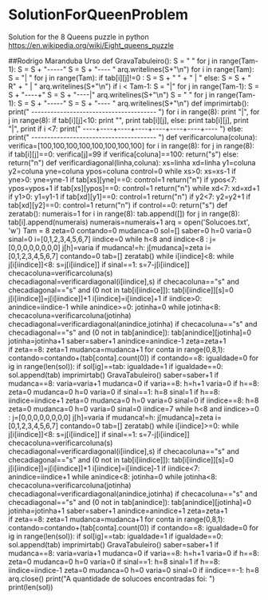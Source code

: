 # SolutionForQueenProblem
Solution for the 8 Queens puzzle in python https://en.wikipedia.org/wiki/Eight_queens_puzzle

##Rodrigo Maranduba Urso
def GravaTabuleiro():
    S = " "
    for j in range(Tam-1):
        S = S + "-----"
    S = S + "---- "
    arq.writelines(S+"\n")
    for i in range(Tam):
        S = "| "
        for j in range(Tam):
            if tab[i][j]!=0 :
                S = S + "  " + " | "
            else:
                S = S + " R" + " | "
        arq.writelines(S+"\n")
        if i < Tam-1:
            S = "|"
            for j in range(Tam-1):
                S = S + "----+"
            S = S + "----|"
            arq.writelines(S+"\n")
    S = " "
    for j in range(Tam-1):
        S = S + "-----"
    S = S + "---- "
    arq.writelines(S+"\n") 
def imprimirtab():
    print(" --------------------------------------- ")
    for i in range(8):
        print "|",
        for j in range(8):
            if tab[i][j]<10:
                print "",
                print tab[i][j],
            else:
                print tab[i][j],
            print "|",
        print
        if i <7:
            print(" ----+----+----+----+----+----+----+---- ")
        else:
            print(" --------------------------------------- ")
def verificarcoluna(coluna):
    verifica=[100,100,100,100,100,100,100,100]
    for i in range(8):
        for j in range(8):
            if tab[i][j]==0:
                verifica[j]=99
    if verifica[coluna]==100:
        return("s")
    else:
        return("n")
def verificardiagonal(linha,coluna):
    xs=linha
    xd=linha
    y1=coluna
    y2=coluna
    yne=coluna
    ypos=coluna
    control=0
    while xs>0:
        xs=xs-1
        if yne>0:
            yne=yne-1
            if tab[xs][yne]==0:
                control=1
                return("n")
        if ypos<7:
            ypos=ypos+1
            if tab[xs][ypos]==0:
                control=1
                return("n")
    while xd<7:
        xd=xd+1
        if y1>0:
            y1=y1-1
            if tab[xd][y1]==0:
                control=1
                return("n")
        if y2<7:
            y2=y2+1
            if tab[xd][y2]==0:
                control=1
                return("n")
    if control==0:
        return("s")
def zeratab():
    numerais=1
    for i in range(8):
        tab.append([])
        for j in range(8):
            tab[i].append(numerais)
            numerais=numerais+1
arq = open('Solucoes.txt', 'w')
Tam = 8
zeta=0
contando=0
mudanca=0
sol=[]
saber=0
h=0
varia=0
sinal=0
i=[0,1,2,3,4,5,6,7]
iindice=0
while h<8 and iindice<8 :
    j=[0,0,0,0,0,0,0,0]
    j[h]=varia
    if mudanca!=h:
        j[mudanca]=zeta
    i=[0,1,2,3,4,5,6,7]
    contando=0
    tab=[]
    zeratab()
    while i[iindice]<8:
        while j[i[iindice]]<8:
            s=j[i[iindice]]
            if sinal==1:
                s=7-j[i[iindice]]
            checacoluna=verificarcoluna(s)
            checadiagonal=verificardiagonal(i[iindice],s)
            if checacoluna=="s" and checadiagonal=="s" and (0 not in tab[i[iindice]]):
                tab[i[iindice]][s]=0
            j[i[iindice]]=j[i[iindice]]+1
        i[iindice]=i[iindice]+1
    if iindice>0:
        anindice=iindice-1
        while anindice>=0:
            jotinha=0
            while jotinha<8:
                checacoluna=verificarcoluna(jotinha)
                checadiagonal=verificardiagonal(anindice,jotinha)
                if checacoluna=="s" and checadiagonal=="s" and (0 not in tab[anindice]):
                    tab[anindice][jotinha]=0
                jotinha=jotinha+1
                saber=saber+1
            anindice=anindice-1
    zeta=zeta+1       
    if zeta==8:
        zeta=1
        mudanca=mudanca+1
    for conta in range(0,8,1):
        contando=contando+(tab[conta].count(0))
    if contando==8:
        igualdade=0
        for ig in range(len(sol)):
            if sol[ig]==tab:
                igualdade=1
        if igualdade==0:
            sol.append(tab)
            imprimirtab()
            GravaTabuleiro()
    saber=saber+1
    if mudanca==8:
        varia=varia+1
        mudanca=0
        if varia==8:
            h=h+1
            varia=0
    if h==8:
        zeta=0
        mudanca=0
        h=0
        varia=0
        if sinal==1:
            h=8
        sinal=1
    if h==8:
        iindice=iindice+1
        zeta=0
        mudanca=0
        h=0
        varia=0
        sinal=0
    if iindice==8:
        h=8       
zeta=0
mudanca=0
h=0
varia=0
sinal=0
iindice=7
while h<8 and iindice>=0 :
    j=[0,0,0,0,0,0,0,0]
    j[h]=varia
    if mudanca!=h:
        j[mudanca]=zeta
    i=[0,1,2,3,4,5,6,7]
    contando=0
    tab=[]
    zeratab()
    while i[iindice]>=0:
        while j[i[iindice]]<8:
            s=j[i[iindice]]
            if sinal==1:
                s=7-j[i[iindice]]
            checacoluna=verificarcoluna(s)
            checadiagonal=verificardiagonal(i[iindice],s)
            if checacoluna=="s" and checadiagonal=="s" and (0 not in tab[i[iindice]]):
                tab[i[iindice]][s]=0
            j[i[iindice]]=j[i[iindice]]+1
        i[iindice]=i[iindice]-1
    if iindice<7:
        anindice=iindice+1
        while anindice<8:
            jotinha=0
            while jotinha<8:
                checacoluna=verificarcoluna(jotinha)
                checadiagonal=verificardiagonal(anindice,jotinha)
                if checacoluna=="s" and checadiagonal=="s" and (0 not in tab[anindice]):
                    tab[anindice][jotinha]=0
                jotinha=jotinha+1
                saber=saber+1
            anindice=anindice+1
    zeta=zeta+1       
    if zeta==8:
        zeta=1
        mudanca=mudanca+1
    for conta in range(0,8,1):
        contando=contando+(tab[conta].count(0))
    if contando==8:
        igualdade=0
        for ig in range(len(sol)):
            if sol[ig]==tab:
                igualdade=1
        if igualdade==0:
            sol.append(tab)
            imprimirtab()
            GravaTabuleiro()
    saber=saber+1
    if mudanca==8:
        varia=varia+1
        mudanca=0
        if varia==8:
            h=h+1
            varia=0
    if h==8:
        zeta=0
        mudanca=0
        h=0
        varia=0
        if sinal==1:
            h=8
        sinal=1
    if h==8:
        iindice=iindice-1
        zeta=0
        mudanca=0
        h=0
        varia=0
        sinal=0
    if iindice==-1:
        h=8
arq.close()
print("A quantidade de solucoes encontradas foi: ")
print(len(sol))
